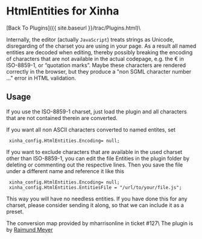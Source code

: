 # HtmlEntities for Xinha
[Back To Plugins]({{ site.baseurl }}/trac/Plugins.html)\\

Internally, the editor (actually `JavaScript`) treats strings as Unicode, disregarding of the charset you are using in your page. As a result all named entities are decoded when editing, thereby possibly breaking the encoding of characters that are not available in the actual codepage, e.g. the € in ISO-8859-1, or “quotation marks”. 
Maybe these characters are rendered correctly in the browser, but they produce a "non SGML character number ..." error in HTML validation.


## Usage
If you use the ISO-8859-1 charset, just load the plugin and all characters that are not contained therein are converted.

If you want all non ASCII characters converted to named entites, set 

```
 xinha_config.HtmlEntities.Encoding= null; 
```


If you want to exclude characters that are available in the used charset other than ISO-8859-1, you can edit the file Entities in the plugin folder by deleting or commenting out the respective lines. Then you save the file under a different name and reference it like this

```
 xinha_config.HtmlEntities.Encoding= null; 
 xinha_config.HtmlEntities.EntitiesFile = "/url/to/your/file.js"; 
```

This way you will have no needless entities. If you have done this for any charset, please consider sending it along, so that we can include it as a preset.

The conversion map provided by mharrisonline in ticket #127\\
The plugin is by [Raimund Meyer](http://xinha.raimundmeyer.de)
